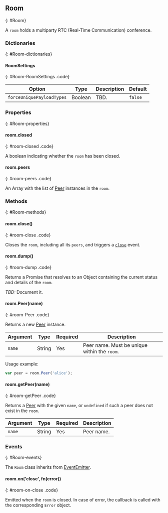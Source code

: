 ## Room
{: #Room}

A `room` holds a multiparty RTC (Real-Time Communication) conference.


### Dictionaries
{: #Room-dictionaries}

<section markdown='1'>

#### RoomSettings
{: #Room-RoomSettings .code}

<div markdown='1' class='table-wrapper'>

Option                    | Type    | Description   | Default
------------------------- | ------- | ------------- | -------------
`forceUniquePayloadTypes` | Boolean | TBD. | `false`

</div>

</section>


### Properties
{: #Room-properties}

<section markdown='1'>

#### room.closed
{: #room-closed .code}

A boolean indicating whether the `room` has been closed.

#### room.peers
{: #room-peers .code}

An Array with the list of [Peer](#Peer) instances in the `room`.

</section>


### Methods
{: #Room-methods}

<section markdown='1'>

#### room.close()
{: #room-close .code}

Closes the `room`, including all its `peers`, and triggers a [`close`](#room-on-close) event.

#### room.dump()
{: #room-dump .code}

Returns a Promise that resolves to an Object containing the current status and details of the `room`.

*TBD:* Document it.

#### room.Peer(name)
{: #room-Peer .code}

Returns a new [Peer](#Peer) instance.

<div markdown='1' class='table-wrapper'>

Argument   | Type    | Required  | Description  
---------- | ------- | --------- | -------------
`name`     | String  | Yes       | Peer name. Must be unique within the `room`.

</div>

Usage example:

```javascript
var peer = room.Peer('alice');
```

#### room.getPeer(name)
{: #room-getPeer .code}

Returns a [Peer](#Peer) with the given `name`, or `undefined` if such a peer does not exist in the `room`.

<div markdown='1' class='table-wrapper'>

Argument   | Type    | Required  | Description  
---------- | ------- | --------- | -------------
`name`     | String  | Yes       | Peer name.

</div>

</section>


### Events
{: #Room-events}

The `Room` class inherits from [EventEmitter](https://nodejs.org/api/events.html#events_class_eventemitter).

<section markdown='1'>

#### room.on('close', fn(error))
{: #room-on-close .code}

Emitted when the `room` is closed. In case of error, the callback is called with the corresponding `Error` object.

</section>
